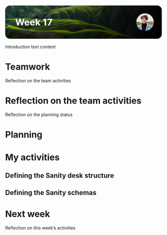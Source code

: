 ![image](https://raw.githubusercontent.com/mwdossantos/portfolio/master/docs/images/week-17.png)

Introduction text content

# Teamwork

Reflection on the team activities

# Reflection on the team activities

Reflection on the planning status

# Planning

# My activities

## Defining the Sanity desk structure

## Defining the Sanity schemas

# Next week

Reflection on this week’s activities